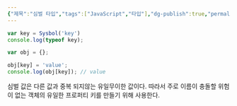 ```yaml
---
{"제목":"심벌 타입","tags":["JavaScript","타입"],"dg-publish":true,"permalink":"/v2/공부노트/JavaScript/Symbol 타입/","dgPassFrontmatter":true}
---
```


```js
var key = Sysbol('key')
console.log(typeof key);

var obj = {};

obj[key] = 'value';
console.log(obj[key]); // value
```

심벌 값은 다른 값과 중복 되지않는 유일무이한 값이다. 따라서 주로 이름이 충돌할 위험이 없는 객체의 유일한 프로퍼티 키를 만들기 위해 사용한다.
